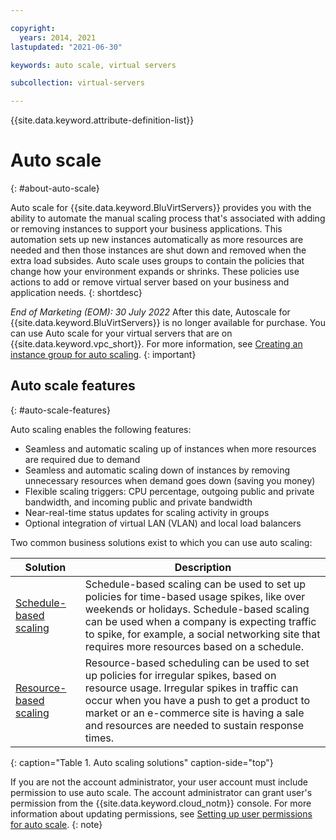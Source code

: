 ```yaml
---

copyright:
  years: 2014, 2021
lastupdated: "2021-06-30"

keywords: auto scale, virtual servers

subcollection: virtual-servers

---
```


{{site.data.keyword.attribute-definition-list}}

# Auto scale
{: #about-auto-scale}

Auto scale for {{site.data.keyword.BluVirtServers}} provides you with the ability to automate the manual scaling process that's associated with adding or removing instances to support your business applications. This automation sets up new instances automatically as more resources are needed and then those instances are shut down and removed when the extra load subsides. Auto scale uses groups to contain the policies that change how your environment expands or shrinks. These policies use actions to add or remove virtual server based on your business and application needs. 
{: shortdesc}

*End of Marketing (EOM): 30 July 2022* After this date, Autoscale for {{site.data.keyword.BluVirtServers}} is no longer available for purchase. You can use Auto scale for your virtual servers that are on {{site.data.keyword.vpc_short}}. For more information, see [Creating an instance group for auto scaling](/docs/vpc?topic=vpc-creating-auto-scale-instance-group).
{: important}

## Auto scale features
{: #auto-scale-features}

Auto scaling enables the following features:

* Seamless and automatic scaling up of instances when more resources are required due to demand
* Seamless and automatic scaling down of instances by removing unnecessary resources when demand goes down (saving you money)
* Flexible scaling triggers: CPU percentage, outgoing public and private bandwidth, and incoming public and private bandwidth
* Near-real-time status updates for scaling activity in groups
* Optional integration of virtual LAN (VLAN) and local load balancers

Two common business solutions exist to which you can use auto scaling:

| Solution | Description |
| -------- | ----------- |
| [Schedule-based scaling](/docs/virtual-servers?topic=virtual-servers-managing-schedule-based-auto-scaling) | Schedule-based scaling can be used to set up policies for time-based usage spikes, like over weekends or holidays. Schedule-based scaling can be used when a company is expecting traffic to spike, for example, a social networking site that requires more resources based on a schedule. |
| [Resource-based scaling](/docs/virtual-servers?topic=virtual-servers-managing-resourced-based-auto-scaling) | Resource-based scheduling can be used to set up policies for irregular spikes, based on resource usage. Irregular spikes in traffic can occur when you have a push to get a product to market or an e-commerce site is having a sale and resources are needed to sustain response times. |
{: caption="Table 1. Auto scaling solutions" caption-side="top"}

If you are not the account administrator, your user account must include permission to use auto scale. The account administrator can grant user's permission from the {{site.data.keyword.cloud_notm}} console. For more information about updating permissions, see [Setting up user permissions for auto scale](/docs/virtual-servers?topic=virtual-servers-user-permissions-required-to-use-auto-scale).
{: note}
